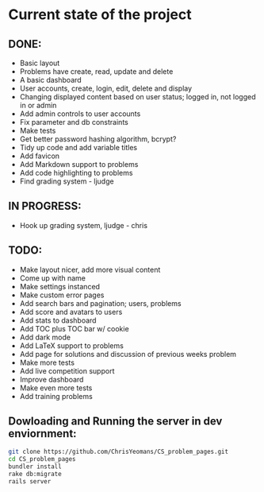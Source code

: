 # Current state of the project

## DONE:
* Basic layout
* Problems have create, read, update and delete
* A basic dashboard
* User accounts, create, login, edit, delete and display
* Changing displayed content based on user status; logged in, not logged in or admin
* Add admin controls to user accounts
* Fix parameter and db constraints
* Make tests
* Get better password hashing algorithm, bcrypt?
* Tidy up code and add variable titles
* Add favicon
* Add Markdown support to problems
* Add code highlighting to problems
* Find grading system - ljudge

## IN PROGRESS:
* Hook up grading system, ljudge - chris

## TODO:
* Make layout nicer, add more visual content
* Come up with name
* Make settings instanced
* Make custom error pages
* Add search bars and pagination; users, problems
* Add score and avatars to users
* Add stats to dashboard
* Add TOC plus TOC bar w/ cookie
* Add dark mode
* Add LaTeX support to problems
* Add page for solutions and discussion of previous weeks problem
* Make more tests
* Add live competition support
* Improve dashboard
* Make even more tests
* Add training problems

## Dowloading and Running the server in dev enviornment:
```bash
git clone https://github.com/ChrisYeomans/CS_problem_pages.git
cd CS_problem_pages
bundler install
rake db:migrate
rails server
```